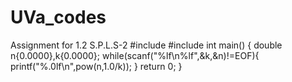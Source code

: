 # UVa_codes
Assignment for 1.2 S.P.L.S-2 
#include<cstdio>
#include<cmath>
int main()
{
    double n{0.0000},k{0.0000};
    while(scanf("%lf\n%lf",&k,&n)!=EOF){
		printf("%.0lf\n",pow(n,1.0/k));
	}
    return 0;
}
